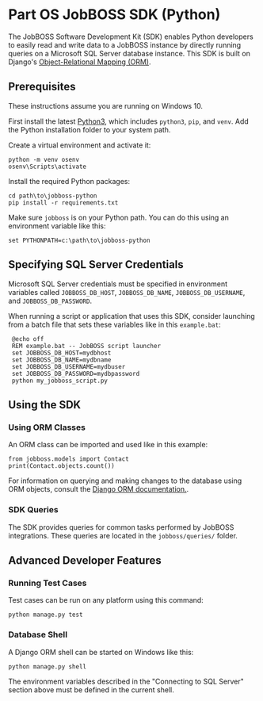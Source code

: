 Part OS JobBOSS SDK (Python)
============================

The JobBOSS Software Development Kit (SDK) enables Python developers to easily
read and write data to a JobBOSS instance by directly running queries on a 
Microsoft SQL Server database instance. This SDK is built on Django's 
[Object-Relational Mapping (ORM)](https://docs.djangoproject.com/en/2.2/topics/db/). 


Prerequisites
-------------

These instructions assume you are running on Windows 10.

First install the latest [Python3](https://www.python.org/downloads/), which 
includes `python3`, `pip`, and `venv`. Add the Python installation folder to 
your system path. 

Create a virtual environment and activate it:

    python -m venv osenv
    osenv\Scripts\activate

Install the required Python packages:

    cd path\to\jobboss-python
    pip install -r requirements.txt

Make sure `jobboss` is on your Python path. You can do this using an environment 
variable like this:

    set PYTHONPATH=c:\path\to\jobboss-python
    

Specifying SQL Server Credentials
---------------------------------

Microsoft SQL Server credentials must be specified in environment variables
called `JOBBOSS_DB_HOST`, `JOBBOSS_DB_NAME`, `JOBBOSS_DB_USERNAME`, and 
`JOBBOSS_DB_PASSWORD`.

When running a script or application that uses this SDK, consider launching
from a batch file that sets these variables like in this `example.bat`:

     @echo off
     REM example.bat -- JobBOSS script launcher
     set JOBBOSS_DB_HOST=mydbhost
     set JOBBOSS_DB_NAME=mydbname
     set JOBBOSS_DB_USERNAME=mydbuser
     set JOBBOSS_DB_PASSWORD=mydbpassword
     python my_jobboss_script.py


Using the SDK
-------------

### Using ORM Classes

An ORM class can be imported and used like in this example:

    from jobboss.models import Contact
    print(Contact.objects.count())
    
For information on querying and making changes to the database using ORM 
objects, consult the [Django ORM documentation.](https://docs.djangoproject.com/en/2.2/topics/db/).
 

### SDK Queries

The SDK provides queries for common tasks performed by JobBOSS integrations.
These queries are located in the `jobboss/queries/` folder.


Advanced Developer Features
---------------------------

### Running Test Cases

Test cases can be run on any platform using this command:

`python manage.py test`

### Database Shell

A Django ORM shell can be started on Windows like this:

`python manage.py shell`

The environment variables described in the "Connecting to SQL Server" section 
above must be defined in the current shell. 
